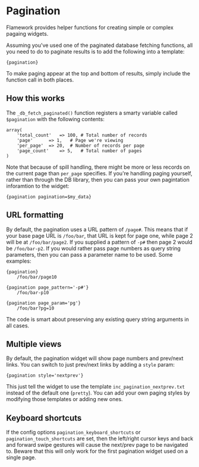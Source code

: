 # Pagination

Flamework provides helper functions for creating simple or complex pagaing widgets.

Assuming you've used one of the paginated database fetching functions, all you need to do to 
paginate results is to add the following into a template:

    {pagination}

To make paging appear at the top and bottom of results, simply include the function call in
both places.


## How this works

The `_db_fetch_paginated()` function registers a smarty variable called `$pagination` with 
the following contents:

    array(
    	'total_count'	=> 100,	# Total number of records
    	'page'		=> 1,	# Page we're viewing
    	'per_page'	=> 20,	# Number of records per page
    	'page_count'	=> 5,	# Total number of pages
    )

Note that because of spill handling, there might be more or less records on the current page
than `per_page` specifies. If you're handling paging yourself, rather than through the DB 
library, then you can pass your own pagintation inforamtion to the widget:

    {pagination pagination=$my_data}


## URL formatting

By default, the pagination uses a URL pattern of `/page#`. This means that if your base page
URL is `/foo/bar`, that URL is kept for page one, while page 2 will be at `/foo/bar/page2`. If
you supplied a pattern of `-p#` then page 2 would be `/foo/bar-p2`. If you would rather pass
page numbers as query string parameters, then you can pass a parameter name to be used. Some 
examples:

    {pagination}
        /foo/bar/page10

    {pagination page_pattern='-p#'}
        /foo/bar-p10

    {pagination page_param='pg'}
        /foo/bar?pg=10

The code is smart about preserving any existing query string arguments in all cases.


## Multiple views

By default, the pagination widget will show page numbers and prev/next links. You can switch to
just prev/next links by adding a `style` param:

    {pagination style='nextprev'}

This just tell the widget to use the template `inc_pagination_nextprev.txt` instead of the default
one (`pretty`). You can add your own paging styles by modifying those templates or adding new ones.


## Keyboard shortcuts

If the config options `pagination_keyboard_shortcuts` or `pagination_touch_shortcuts` are set, then
the left/right cursor keys and back and forward swipe gestures will cause the next/prev page to be
navigated to. Beware that this will only work for the first pagination widget used on a single page.


